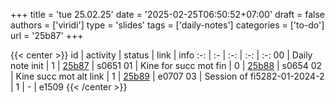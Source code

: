 +++
title = 'tue 25.02.25'
date = '2025-02-25T06:50:52+07:00'
draft = false
authors = ['viridi']
type = 'slides'
tags = ['daily-notes']
categories = ['to-do']
url = '25b87'
+++

{{< center >}}
id | activity | status | link | info
:-: | :- | :-: | :-: | :-:
00 | Daily note init             | 1 | [25b87](/notes/25b87) | s0651
01 | Kine for succ mot fin       | 0 | [25b88](/notes/25b88) | s0654
02 | Kine succ mot alt link      | 1 | [25b89](/notes/25b89) | e0707
03 | Session of fi5282-01-2024-2 | 1 | - | e1509
{{< /center >}}
